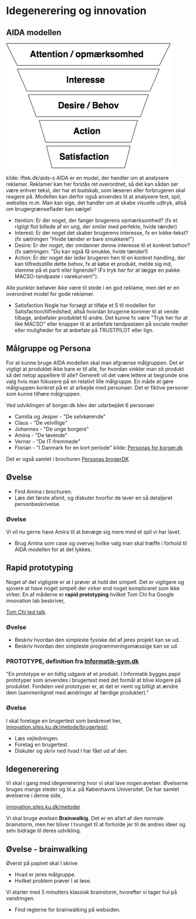 # Idegenerering og innovation

## AIDA modellen

![AIDA](/billeder/AIDA.jpeg)

kilde: iftek.dk/aids-s
AIDA er en model, der handler om at analysere reklamer. Reklamer kan her forstås ret overordnet, så det kan sådan ser være enhver tekst, der har et budskab, som læseren eller forbrugeren skal reagere på. Modellen kan derfor også anvendes til at analysere test, spil, websites m.m. Man kan sige, det handler om at skabe visuelle udtryk, altså om brugergrænseflader kan sælge!

* ttention: Er der noget, der fanger brugerens opmærksomhed? (fx et rigtigt flot billede af en ung, der smiler med perfekte, hvide tænder)
* Interest: Er der noget det skaber brugerens interesse, fx en lokke-tekst? (fx sætningen "Hvide tænder *er* bare smukkere!")
* Desire: Er der noget, der omdanner denne interesse til et konkret behov? (fx sætningen: "Du kan også få smukke, hvide tænder!)
* Action: Er der noget der leder brugeren hen til en konkret handling, der kan tilfredsstille dette behov, fx at købe et produkt, melde sig ind, stemme på et parti eller lignende? (Fx tryk her for at lægge en pakke MACSO-tandpaste i varekurven!").

Alle punkter behøver ikke være til stede i en god reklame, men det er en overordnet model for gode reklamer.

* Satisfaction
Nogle har forsøgt at tilføje et S til modellen for Satisfaction/tilfredshed, altså hvordan brugerne kommer til at vende tilbage, anbefaler produktet til andre. Det kunne fx være "Tryk her for at like MACSO" eller knapper til at anbefale tandpastaen på sociale medier eller muligheder for at anbefale på TRUSTPILOT eller lign.

## Målgruppe og Persona
For at kunne bruge AIDA modellen skal man afgrænse målgruppen. Det er vigtigt at produktet ikke bare er til alle, for hvordan vinkler man sit produkt så det netop appellere til alle? Generelt vil det være lettere at begrunde sine valg hvis man fokusere på en relativt lille målgruppe. En måde at gøre målgruppen konkret på er at arbejde med personaer. Det er fiktive personer som kunne tilhøre målgruppen.

Ved udviklingen af borger.dk blev der udarbejdet 6 personaer
* Camilla og Jesper - "De selvkørende"
* Claus - "De velvillige"
* Johannes - "De unge borgere"
* Amina - "De tøvende"
* Verner - "De IT-fremmede"
* Florian - "I Danmark for en kort periode"
kilde: [Personas for borger.dk](https://www.yumpu.com/da/document/read/18275658/personas-for-borgerdk)

Det er også samlet i brochuren [Personas brogerDK](Personas_borgerDK.pdf)

## Øvelse
* Find Amina i brochuren.
* Læs det første afsnit, og diskuter hvorfor de laver en så detaljeret personbeskrivelse.

### Øvelse
Vi vil nu gerne have Amira til at bevæge sig mere med et spil vi har lavet.
* Brug Amina som case og overvej hvilke valg man skal træffe i forhold til AIDA modellen for at det lykkes.


## Rapid prototyping
Noget af det vigtigste er at I prøver at hold det simpelt. Det er vigtigere og sjovere at have noget simpelt der virker end noget kompliceret som ikke virker. En af måderne er **rapid prototyping** hvilket Tom Chi fra Google innovation lab beskriver,

[Tom Chi ted talk](https://www.youtube.com/watch?v=d5_h1VuwD6g&feature=youtu.be).

### Øvelse
* Beskriv hvordan den simpleste fysiske del af jeres projekt kan se ud.
* Beskriv hvordan den simpleste programmeringsmæssige kan se ud.

### PROTOTYPE, definition fra [Informatik-gym.dk](Informatik-gym.dk)
"En prototype er en tidlig udgave af et produkt. I Informatik bygges papir prototyper som anvendes i brugertest med det formål at blive klogere på produktet. Fordelen ved prototyper er, at det er nemt og billigt at ændre dem (sammenlignet med ændringer af færdige produkter)."

### Øvelse
I skal foretage en brugertest som beskrevet her, [innovation.sites.ku.dk/metode/brugertest/](https://innovation.sites.ku.dk/metode/brugertest/).
* Læs vejledningen.
* Foretag en brugertest.
* Diskuter og skriv ned hvad I har fået ud af den.



## Idegenerering
Vi skal i gang med idegenerering hvor vi skal lave nogen øvelser. Øvelserne bruges mange steder og bl.a. på Københavns Universitet. De har samlet øvelserne i denne side,

[innovation.sites.ku.dk/metoder](https://innovation.sites.ku.dk/metoder/)

Vi skal bruge øvelsen **Brainwalkig**. Det er en afart af den normale brainstorm, men her bliver I tvunget til at forholde jer til de andres ideer og selv bidrage til deres udvikling.

## Øvelse - brainwalking
Øverst på papiret skal I skrive
* Hvad er jeres målgruppe.
* Hvilket problem prøver I at løse.

Vi starter med 5 minutters klassisk brainstorm, hvorefter vi tager hul på vandringen.

* Find reglerne for brainwalking på websiden.
